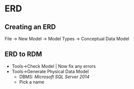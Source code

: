 # ERD

## Creating an ERD
File -> New Model -> Model Types -> Conceptual Data Model

## ERD to RDM
- Tools->Check Model | Now fix any errors
- Tools->Generate Physical Data Model
	- DBMS: *Microsoft SQL Server 2014*
	- Pick a name